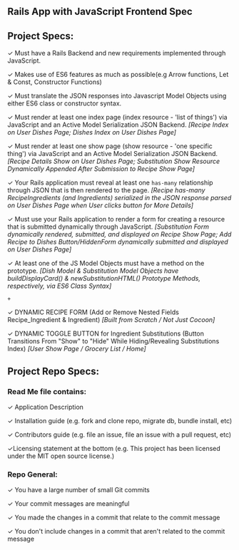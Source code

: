 ## Rails App with JavaScript Frontend Spec
## Project Specs:

&#10003; Must have a Rails Backend and new requirements implemented through JavaScript.

&#10003; Makes use of ES6 features as much as possible(e.g Arrow functions, Let & Const, Constructor Functions)

&#10003; Must translate the JSON responses into Javascript Model Objects using either ES6 class or constructor syntax.

&#10003; Must render at least one index page (index resource - 'list of things') via JavaScript and an Active Model Serialization JSON Backend. *[Recipe Index on User Dishes Page; Dishes Index on User Dishes Page]*

&#10003; Must render at least one show page (show resource - 'one specific thing') via JavaScript and an Active Model Serialization JSON Backend. *[Recipe Details Show on User Dishes Page; Substitution Show Resource Dynamically Appended After Submission to Recipe Show Page]*

&#10003; Your Rails application must reveal at least one `has-many` relationship through JSON that is then rendered to the page. *[Recipe has-many RecipeIngredients (and Ingredients) serialized in the JSON response parsed on User Dishes Page when User clicks button for More Details]*

&#10003; Must use your Rails application to render a form for creating a resource that is submitted dynamically through JavaScript. *[Substitution Form dynamically rendered, submitted, and displayed on Recipe Show Page; Add Recipe to Dishes Button/HiddenForm dynamically submitted and displayed on User Dishes Page]*

&#10003; At least one of the JS Model Objects must have a method on the prototype. *[Dish Model & Substitution Model Objects have buildDisplayCard() & newSubstitutionHTML() Prototype Methods, respectively, via ES6 Class Syntax]*

`+`

&#10003; DYNAMIC RECIPE FORM (Add or Remove Nested Fields Recipe_Ingredient & Ingredient) *[Built from Scratch / Not Just Cocoon]*

&#10003; DYNAMIC TOGGLE BUTTON for Ingredient Substitutions (Button Transitions From "Show" to "Hide" While Hiding/Revealing Substitutions Index) *[User Show Page / Grocery List / Home]*

## Project Repo Specs:
 ### Read Me file contains:

&#10003; Application Description

&#10003; Installation guide (e.g. fork and clone repo, migrate db, bundle install, etc)

&#10003; Contributors guide (e.g. file an issue, file an issue with a pull request, etc)

&#10003;Licensing statement at the bottom (e.g. This project has been licensed under the MIT open source license.)

### Repo General:

&#10003; You have a large number of small Git commits

&#10003; Your commit messages are meaningful

&#10003; You made the changes in a commit that relate to the commit message

&#10003; You don't include changes in a commit that aren't related to the commit message
